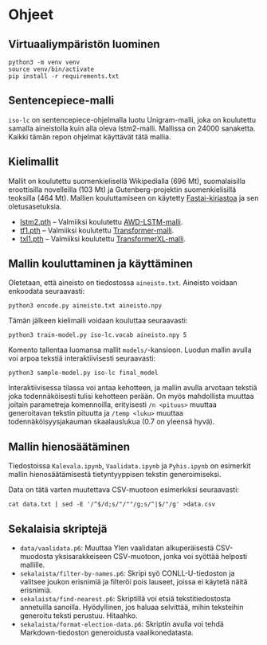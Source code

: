 # Ohjeet

## Virtuaaliympäristön luominen

	python3 -m venv venv
	source venv/bin/activate
	pip install -r requirements.txt

## Sentencepiece-malli

`iso-lc` on sentencepiece-ohjelmalla luotu Unigram-malli, joka on koulutettu samalla aineistolla kuin alla oleva lstm2-malli.
Mallissa on 24000 sanaketta.
Kaikki tämän repon ohjelmat käyttävät tätä mallia.

## Kielimallit

Mallit on koulutettu suomenkielisellä Wikipedialla (696 Mt), suomalaisilla eroottisilla novelleilla (103 Mt) ja Gutenberg-projektin suomenkielisillä teoksilla (464 Mt).
Mallien kouluttamiseen on käytetty [Fastai-kirjastoa][fastai] ja sen oletusasetuksia.

* [lstm2.pth][lstm2] – Valmiiksi koulutettu [AWD-LSTM-malli][awd-lstm].
* [tf1.pth][tf1] – Valmiiksi koulutettu [Transformer-malli][transformer].
* [txl1.pth][txl1] – Valmiiksi koulutettu [TransformerXL-malli][transformerxl].

[fastai]: https://docs.fast.ai/text.models.html
[lstm2]: http://iikkahau.users.cs.helsinki.fi/mallit/lstm2.pth
[tf1]: http://iikkahau.users.cs.helsinki.fi/mallit/tf1.pth
[txl1]: http://iikkahau.users.cs.helsinki.fi/mallit/txl1.pth
[awd-lstm]: https://arxiv.org/pdf/1708.02182.pdf
[transformer]: https://arxiv.org/pdf/1706.03762.pdf
[transformerxl]: https://arxiv.org/pdf/1901.02860.pdf

## Mallin kouluttaminen ja käyttäminen

Oletetaan, että aineisto on tiedostossa `aineisto.txt`.
Aineisto voidaan enkoodata seuraavasti:

	python3 encode.py aineisto.txt aineisto.npy

Tämän jälkeen kielimalli voidaan kouluttaa seuraavasti:

	python3 train-model.py iso-lc.vocab aineisto.npy 5

Komento tallentaa luomansa mallit `models/`-kansioon.
Luodun mallin avulla voi arpoa tekstiä interaktiivisesti seuraavasti:

	python3 sample-model.py iso-lc final_model

Interaktiivisessa tilassa voi antaa kehotteen, ja mallin avulla arvotaan tekstiä joka todennäköisesti tulisi kehotteen perään.
On myös mahdollista muuttaa joitain parametreja komennoilla, erityisesti `/n <pituus>` muuttaa generoitavan tekstin pituutta
ja `/temp <luku>` muuttaa todennäköisyysjakauman skaalauslukua (0.7 on yleensä hyvä).

## Mallin hienosäätäminen

Tiedostoissa `Kalevala.ipynb`, `Vaalidata.ipynb` ja `Pyhis.ipynb` on esimerkit mallin hienosäätämisestä tietyntyyppisen tekstin generoimiseksi.

Data on tätä varten muutettava CSV-muotoon esimerkiksi seuraavasti:

	cat data.txt | sed -E '/^$/d;s/"/""/g;s/^|$/"/g' >data.csv

## Sekalaisia skriptejä

* `data/vaalidata.p6`: Muuttaa Ylen vaalidatan alkuperäisestä CSV-muodosta yksisarakkeiseen CSV-muotoon, jonka voi syöttää helposti mallille.
* `sekalaista/filter-by-names.p6`: Skripi syö CONLL-U-tiedoston ja valitsee joukon erisnimiä ja filteröi pois lauseet, joissa ei käytetä näitä erisnimiä.
* `sekalaista/find-nearest.p6`: Skriptillä voi etsiä tekstitiedostosta annetuilla sanoilla. Hyödyllinen, jos haluaa selvittää, mihin teksteihin generoitu teksti perustuu. Hitaahko.
* `sekalaista/format-election-data.p6`: Skriptin avulla voi tehdä Markdown-tiedoston generoidusta vaalikonedatasta.
